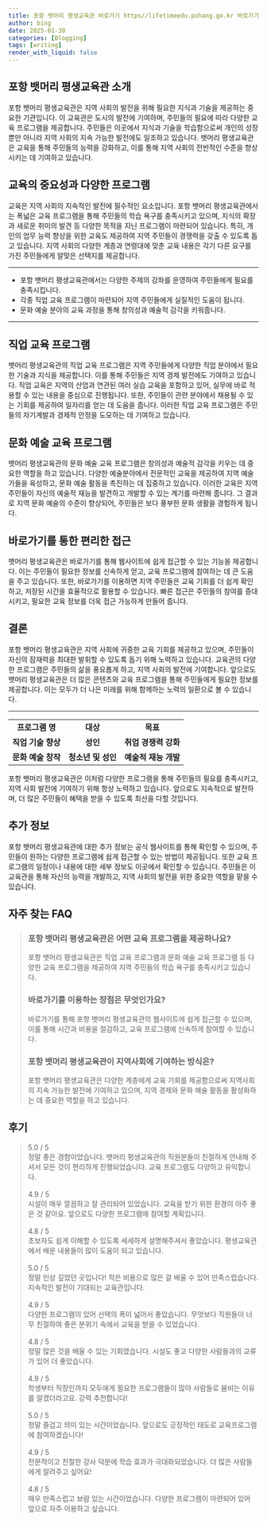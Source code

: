 ```yaml
---
title: 포항 뱃머리 평생교육관 바로가기 https//lifetimeedu.pohang.go.kr 바로가기
author: bing
date: 2025-01-30
categories: [Blogging]
tags: [writing]
render_with_liquid: false
---
```



<h2 id='포항 뱃머리 평생교육관 소개'>포항 뱃머리 평생교육관 소개</h2>

<p>포항 뱃머리 평생교육관은 지역 사회의 발전을 위해 필요한 지식과 기술을 제공하는 중요한 기관입니다. 이 교육관은 도시의 발전에 기여하며, 주민들의 필요에 따라 다양한 교육 프로그램을 제공합니다. 주민들은 이곳에서 지식과 기술을 학습함으로써 개인의 성장뿐만 아니라 지역 사회의 지속 가능한 발전에도 일조하고 있습니다. 뱃머리 평생교육관은 교육을 통해 주민들의 능력을 강화하고, 이를 통해 지역 사회의 전반적인 수준을 향상시키는 데 기여하고 있습니다.</p>

<h2 id='교육의 중요성과 다양한 프로그램'>교육의 중요성과 다양한 프로그램</h2>

<p>교육은 지역 사회의 지속적인 발전에 필수적인 요소입니다. 포항 뱃머리 평생교육관에서는 폭넓은 교육 프로그램을 통해 주민들의 학습 욕구를 충족시키고 있으며, 지식의 확장과 새로운 취미의 발견 등 다양한 목적을 지닌 프로그램이 마련되어 있습니다. 특히, 개인의 업무 능력 향상을 위한 교육도 제공하여 지역 주민들이 경쟁력을 갖출 수 있도록 돕고 있습니다. 지역 사회의 다양한 계층과 연령대에 맞춘 교육 내용은 각기 다른 요구를 가진 주민들에게 알맞은 선택지를 제공합니다.</p>

<hr />

<ul>
    <li>포항 뱃머리 평생교육관에서는 다양한 주제의 강좌를 운영하여 주민들에게 필요를 충족시킵니다.</li>
    <li>각종 직업 교육 프로그램이 마련되어 지역 주민들에게 실질적인 도움이 됩니다.</li>
    <li>문화 예술 분야의 교육 과정을 통해 창의성과 예술적 감각을 키워줍니다.</li>
</ul>

<hr />

<h2 id='직업 교육 프로그램'>직업 교육 프로그램</h2>

<p>뱃머리 평생교육관의 직업 교육 프로그램은 지역 주민들에게 다양한 직업 분야에서 필요한 기술과 지식을 제공합니다. 이를 통해 주민들은 지역 경제 발전에도 기여하고 있습니다. 직업 교육은 지역의 산업과 연관된 여러 실습 교육을 포함하고 있어, 실무에 바로 적용할 수 있는 내용을 중심으로 진행됩니다. 또한, 주민들이 관련 분야에서 채용될 수 있는 기회를 제공하여 일자리를 얻는 데 도움을 줍니다. 이러한 직업 교육 프로그램은 주민들의 자기계발과 경제적 안정을 도모하는 데 기여하고 있습니다.</p>

<h2 id='문화 예술 교육 프로그램'>문화 예술 교육 프로그램</h2>

<p>뱃머리 평생교육관의 문화 예술 교육 프로그램은 창의성과 예술적 감각을 키우는 데 중요한 역할을 하고 있습니다. 다양한 예술분야에서 전문적인 교육을 제공하여 지역 예술가들을 육성하고, 문화 예술 활동을 촉진하는 데 집중하고 있습니다. 이러한 교육은 지역 주민들이 자신의 예술적 재능을 발견하고 개발할 수 있는 계기를 마련해 줍니다. 그 결과로 지역 문화 예술의 수준이 향상되어, 주민들은 보다 풍부한 문화 생활을 경험하게 됩니다.</p>

<h2 id='바로가기를 통한 편리한 접근'>바로가기를 통한 편리한 접근</h2>

<p>뱃머리 평생교육관은 바로가기를 통해 웹사이트에 쉽게 접근할 수 있는 기능을 제공합니다. 이는 주민들이 필요한 정보를 신속하게 얻고, 교육 프로그램에 참여하는 데 큰 도움을 주고 있습니다. 또한, 바로가기를 이용하면 지역 주민들은 교육 기회를 더 쉽게 확인하고, 저장된 시간을 효율적으로 활용할 수 있습니다. 빠른 접근은 주민들의 참여를 증대시키고, 필요한 교육 정보를 더욱 접근 가능하게 만들어 줍니다.</p>

<h2 id='결론'>결론</h2>

<p>포항 뱃머리 평생교육관은 지역 사회에 귀중한 교육 기회를 제공하고 있으며, 주민들이 자신의 잠재력을 최대한 발휘할 수 있도록 돕기 위해 노력하고 있습니다. 교육관의 다양한 프로그램은 주민들의 삶을 풍요롭게 하고, 지역 사회의 발전에 기여합니다. 앞으로도 뱃머리 평생교육관은 더 많은 콘텐츠와 교육 프로그램을 통해 주민들에게 필요한 정보를 제공합니다. 이는 모두가 더 나은 미래를 위해 함께하는 노력의 일환으로 볼 수 있습니다.</p>

<hr />

<table>
    <tr>
        <td style="text-align: center; height: 17px;"><b>프로그램 명</b></td>
        <td style="text-align: center; height: 17px;"><b>대상</b></td>
        <td style="text-align: center; height: 17px;"><b>목표</b></td>
    </tr>
    <tr>
        <td style="text-align: center; height: 17px;"><b>직업 기술 향상</b></td>
        <td style="text-align: center; height: 17px;"><b>성인</b></td>
        <td style="text-align: center; height: 17px;"><b>취업 경쟁력 강화</b></td>
    </tr>
    <tr>
        <td style="text-align: center; height: 17px;"><b>문화 예술 창작</b></td>
        <td style="text-align: center; height: 17px;"><b>청소년 및 성인</b></td>
        <td style="text-align: center; height: 17px;"><b>예술적 재능 개발</b></td>
    </tr>
</table>

<p>포항 뱃머리 평생교육관은 이처럼 다양한 프로그램을 통해 주민들의 필요를 충족시키고, 지역 사회 발전에 기여하기 위해 항상 노력하고 있습니다. 앞으로도 지속적으로 발전하며, 더 많은 주민들이 혜택을 받을 수 있도록 최선을 다할 것입니다.</p>

<h2 id='추가 정보'>추가 정보</h2>

<p>포항 뱃머리 평생교육관에 대한 추가 정보는 공식 웹사이트를 통해 확인할 수 있으며, 주민들이 원하는 다양한 프로그램에 쉽게 접근할 수 있는 방법이 제공됩니다. 또한 교육 프로그램의 일정이나 내용에 대한 세부 정보도 이곳에서 확인할 수 있습니다. 주민들은 이 교육관을 통해 자신의 능력을 개발하고, 지역 사회의 발전을 위한 중요한 역할을 맡을 수 있습니다.</p>


<h2 id='자주_찾는_FAQ'>자주 찾는 FAQ</h2>
<div itemscope="" itemtype="https://schema.org/FAQPage"> 
<blockquote> 
<div itemscope="" itemprop="mainEntity" itemtype="https://schema.org/Question"> 
<h3 itemprop="name">포항 뱃머리 평생교육관은 어떤 교육 프로그램을 제공하나요?</h3> 
<div itemscope="" itemprop="acceptedAnswer" itemtype="https://schema.org/Answer"> 
<span itemprop="text"> 
<p>포항 뱃머리 평생교육관은 직업 교육 프로그램과 문화 예술 교육 프로그램 등 다양한 교육 프로그램을 제공하여 지역 주민들의 학습 욕구를 충족시키고 있습니다.</p> 
</span> 
</div> 
</div> 
<div itemscope="" itemprop="mainEntity" itemtype="https://schema.org/Question"> 
<h3 itemprop="name">바로가기를 이용하는 장점은 무엇인가요?</h3> 
<div itemscope="" itemprop="acceptedAnswer" itemtype="https://schema.org/Answer"> 
<span itemprop="text"> 
<p>바로가기를 통해 포항 뱃머리 평생교육관의 웹사이트에 쉽게 접근할 수 있으며, 이를 통해 시간과 비용을 절감하고, 교육 프로그램에 신속하게 참여할 수 있습니다.</p> 
</span> 
</div> 
</div> 
<div itemscope="" itemprop="mainEntity" itemtype="https://schema.org/Question"> 
<h3 itemprop="name">포항 뱃머리 평생교육관이 지역사회에 기여하는 방식은?</h3> 
<div itemscope="" itemprop="acceptedAnswer" itemtype="https://schema.org/Answer"> 
<span itemprop="text"> 
<p>포항 뱃머리 평생교육관은 다양한 계층에게 교육 기회를 제공함으로써 지역사회의 지속 가능한 발전에 기여하고 있으며, 지역 경제와 문화 예술 활동을 활성화하는 데 중요한 역할을 하고 있습니다.</p> 
</span> 
</div> 
</div> 
</blockquote> 
</div>
<h2 id='후기'>후기</h2>
<div itemscope itemtype="https://schema.org/Product">
  <blockquote>
  <div itemprop="review" itemscope itemtype="https://schema.org/Review">
      <div itemprop="reviewRating" itemscope itemtype="https://schema.org/Rating"> <span itemprop="ratingValue">5.0</span> / <span itemprop="bestRating">5</span> </div>
      <span itemprop="reviewBody">정말 좋은 경험이었습니다. 뱃머리 평생교육관의 직원분들이 친절하게 안내해 주셔서 모든 것이 편리하게 진행되었습니다. 교육 프로그램도 다양하고 유익합니다.</span>
  </div>
  <br>
  <div itemprop="review" itemscope itemtype="https://schema.org/Review">
      <div itemprop="reviewRating" itemscope itemtype="https://schema.org/Rating"> <span itemprop="ratingValue">4.9</span> / <span itemprop="bestRating">5</span> </div>
      <span itemprop="reviewBody">시설이 매우 깔끔하고 잘 관리되어 있었습니다. 교육을 받기 위한 환경이 아주 좋은 것 같아요. 앞으로도 다양한 프로그램에 참여할 계획입니다.</span>
  </div>
  <br>
  <div itemprop="review" itemscope itemtype="https://schema.org/Review">
      <div itemprop="reviewRating" itemscope itemtype="https://schema.org/Rating"> <span itemprop="ratingValue">4.8</span> / <span itemprop="bestRating">5</span> </div>
      <span itemprop="reviewBody">초보자도 쉽게 이해할 수 있도록 세세하게 설명해주셔서 좋았습니다. 평생교육관에서 배운 내용들이 많이 도움이 되고 있습니다.</span>
  </div>
  <br>
  <div itemprop="review" itemscope itemtype="https://schema.org/Review">
      <div itemprop="reviewRating" itemscope itemtype="https://schema.org/Rating"> <span itemprop="ratingValue">5.0</span> / <span itemprop="bestRating">5</span> </div>
      <span itemprop="reviewBody">정말 인상 깊었던 곳입니다! 적은 비용으로 많은 걸 배울 수 있어 만족스럽습니다. 지속적인 발전이 기대되는 교육관입니다.</span>
  </div>
  <br>
  <div itemprop="review" itemscope itemtype="https://schema.org/Review">
      <div itemprop="reviewRating" itemscope itemtype="https://schema.org/Rating"> <span itemprop="ratingValue">4.9</span> / <span itemprop="bestRating">5</span> </div>
      <span itemprop="reviewBody">다양한 프로그램이 있어 선택의 폭이 넓어서 좋았습니다. 무엇보다 직원들이 너무 친절하여 좋은 분위기 속에서 교육을 받을 수 있었습니다.</span>
  </div>
  <br>
  <div itemprop="review" itemscope itemtype="https://schema.org/Review">
      <div itemprop="reviewRating" itemscope itemtype="https://schema.org/Rating"> <span itemprop="ratingValue">4.8</span> / <span itemprop="bestRating">5</span> </div>
      <span itemprop="reviewBody">정말 많은 것을 배울 수 있는 기회였습니다. 시설도 좋고 다양한 사람들과의 교류가 있어 더 좋았습니다.</span>
  </div>
  <br>
  <div itemprop="review" itemscope itemtype="https://schema.org/Review">
      <div itemprop="reviewRating" itemscope itemtype="https://schema.org/Rating"> <span itemprop="ratingValue">4.9</span> / <span itemprop="bestRating">5</span> </div>
      <span itemprop="reviewBody">학생부터 직장인까지 모두에게 필요한 프로그램들이 많아 사람들로 붐비는 이유를 알겠더라고요. 강력 추천합니다!</span>
  </div>
  <br>
  <div itemprop="review" itemscope itemtype="https://schema.org/Review">
      <div itemprop="reviewRating" itemscope itemtype="https://schema.org/Rating"> <span itemprop="ratingValue">5.0</span> / <span itemprop="bestRating">5</span> </div>
      <span itemprop="reviewBody">정말 즐겁고 의미 있는 시간이었습니다. 앞으로도 긍정적인 태도로 교육프로그램에 참여하겠습니다!</span>
  </div>
  <br>
  <div itemprop="review" itemscope itemtype="https://schema.org/Review">
      <div itemprop="reviewRating" itemscope itemtype="https://schema.org/Rating"> <span itemprop="ratingValue">4.9</span> / <span itemprop="bestRating">5</span> </div>
      <span itemprop="reviewBody">전문적이고 친절한 강사 덕분에 학습 효과가 극대화되었습니다. 더 많은 사람들에게 알려주고 싶어요!</span>
  </div>
  <br>
  <div itemprop="review" itemscope itemtype="https://schema.org/Review">
      <div itemprop="reviewRating" itemscope itemtype="https://schema.org/Rating"> <span itemprop="ratingValue">4.8</span> / <span itemprop="bestRating">5</span> </div>
      <span itemprop="reviewBody">매우 만족스럽고 보람 있는 시간이었습니다. 다양한 프로그램이 마련되어 있어 앞으로 자주 이용하고 싶습니다.</span>
  </div>
  </blockquote>
</div>
